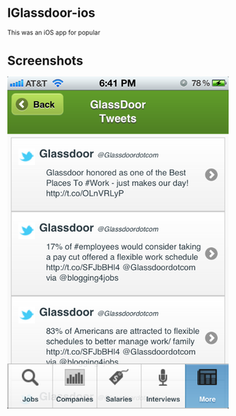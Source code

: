 IGlassdoor-ios
==============
This was an iOS app for popular 

Screenshots
===========
![1](screenshots/1.png "1")
